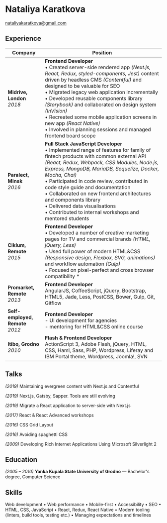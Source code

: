 # Nataliya Karatkova
nataliyakaratkova@gmail.com

## Experience

| Company | Position |
| --- | --- |
| **Midrive, London** <br> *2018* | **Frontend Developer** <br> • Created server-side rendered app *(Next.js, React, Redux, styled-components, Jest)* content driven by headless CMS *(Contentful)* and designed to be valuable for SEO<br> • Migrated legacy web application incrementally<br> • Developed reusable components library *(Storybook)* and collaborated on design system *(InVision)*<br> • Recreated some mobile application screens in new app *(React Native)*<br> • Involved in planning sessions and managed frontend board scope |
| **Paralect, Minsk** <br> *2016* | **Full Stack JavaScript Developer** <br> • Implemented range of features for family of fintech products with common external API *(React, Redux, Webpack, CSS Modules, Node.js, Express, MongoDB, MariaDB, Sequelize, Docker, Mocha, Chai)* <br> • Participated in code review, contributed in code style guide and documentation <br> • Collaborated on new frontend architectures and components library <br> • Delivered data visualisations <br> • Contributed to internal workshops and mentored students |
| **Ciklum, Remote** <br> *2015* | **Frontend Developer** <br> • Developed a number of creative marketing pages for TV and commercial brands *(HTML, jQuery, Less)* <br> • Used full power of modern HTML&CSS *(Responsive design, Flexbox, SVG, animations)* and workflow automation *(Gulp)* <br> • Focused on pixel-perfect and cross browser compatibility * |
| **Promarket, Remote** <br> *2013* | **Frontend Developer** <br> AngularJS, CoffeeScript, jQuery, Bootstrap, HTML5, Jade, Less, PostCSS, Bower, Gulp, Git, Gitflow |
| **Self-employed, Remote** <br> *2012* | **Frontend Developer** <br> - UI development for agencies <br> - mentoring for HTML&CSS online course |
| **Itibo, Grodno** <br> *2010* | **Flash & Frontend Developer** <br> ActionScript 3, Adobe Flash, jQuery, HTML, CSS, Haml, Sass, PHP, Wordpress, Liferay and IBM Portal theme, Wordpress, Joomla!, SVN |

## Talks
*(2019)* Maintaining evergreen content with Next.js and Contentful

*(2019)* Next.js, Gatsby, Sapper. Tools are still evolving

*(2019)* Migrate a React application to server-side with Next.js

*(2017)* React & React Advanced workshops

*(2016)* CSS Grid Layout

*(2016)* Avoiding spaghetti CSS

*(2009)* Developing Rich Internet Applications Using Microsoft Silverlight 2

## Education

*(2005 – 2010)* **Yanka Kupala State University of Grodno** — Bachelor's degree, Computer Science

## Skills

Web development • Web performance • Mobile-first • Accessibility • SEO • HTML, CSS, JavaScript • React, Redux, React Native • Modern tooling (linters, build tools, testing etc.) • Managing expectations and timelines

